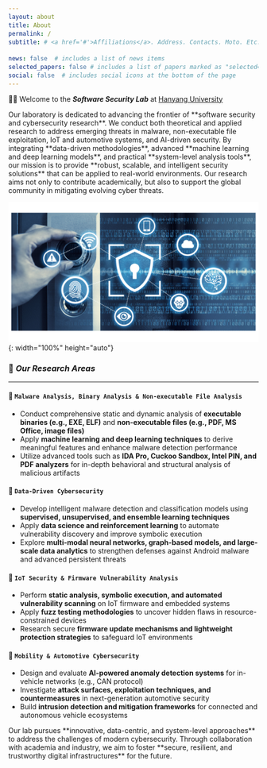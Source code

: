 ```yaml
---
layout: about
title: About
permalink: /
subtitle: # <a href='#'>Affiliations</a>. Address. Contacts. Moto. Etc.

news: false  # includes a list of news items
selected_papers: false # includes a list of papers marked as "selected={true}"
social: false  # includes social icons at the bottom of the page
---
```


👋🏻 Welcome to the ***Software Security Lab*** at [Hanyang University](https://www.hanyang.ac.kr/)

<p>
    Our laboratory is dedicated to advancing the frontier of **software security and cybersecurity research**.  
    We conduct both theoretical and applied research to address emerging threats in malware, non-executable file exploitation, IoT and automotive systems, and AI-driven security.  
    By integrating **data-driven methodologies**, advanced **machine learning and deep learning models**, and practical **system-level analysis tools**, our mission is to provide **robust, scalable, and intelligent security solutions** that can be applied to real-world environments.  
    Our research aims not only to contribute academically, but also to support the global community in mitigating evolving cyber threats.
</p>

![](/assets/img/landing_img.png){: width="100%" height="auto"}

### 🎯 ***Our Research Areas***
---

#### 📌 `Malware Analysis, Binary Analysis & Non-executable File Analysis`
- Conduct comprehensive static and dynamic analysis of **executable binaries (e.g., EXE, ELF)** and **non-executable files (e.g., PDF, MS Office, image files)**  
- Apply **machine learning and deep learning techniques** to derive meaningful features and enhance malware detection performance  
- Utilize advanced tools such as **IDA Pro, Cuckoo Sandbox, Intel PIN, and PDF analyzers** for in-depth behavioral and structural analysis of malicious artifacts  

#### 📌 `Data-Driven Cybersecurity`
- Develop intelligent malware detection and classification models using **supervised, unsupervised, and ensemble learning techniques**  
- Apply **data science and reinforcement learning** to automate vulnerability discovery and improve symbolic execution  
- Explore **multi-modal neural networks, graph-based models, and large-scale data analytics** to strengthen defenses against Android malware and advanced persistent threats  

#### 📌 `IoT Security & Firmware Vulnerability Analysis`
- Perform **static analysis, symbolic execution, and automated vulnerability scanning** on IoT firmware and embedded systems  
- Apply **fuzz testing methodologies** to uncover hidden flaws in resource-constrained devices  
- Research secure **firmware update mechanisms and lightweight protection strategies** to safeguard IoT environments  

#### 📌 `Mobility & Automotive Cybersecurity`
- Design and evaluate **AI-powered anomaly detection systems** for in-vehicle networks (e.g., CAN protocol)  
- Investigate **attack surfaces, exploitation techniques, and countermeasures** in next-generation automotive security  
- Build **intrusion detection and mitigation frameworks** for connected and autonomous vehicle ecosystems  

<p>
    Our lab pursues **innovative, data-centric, and system-level approaches** to address the challenges of modern cybersecurity.  
    Through collaboration with academia and industry, we aim to foster **secure, resilient, and trustworthy digital infrastructures** for the future.
</p>

<br>